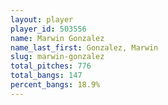 ```yaml
---
layout: player
player_id: 503556
name: Marwin Gonzalez
name_last_first: Gonzalez, Marwin
slug: marwin-gonzalez
total_pitches: 776
total_bangs: 147
percent_bangs: 18.9%
---
```

